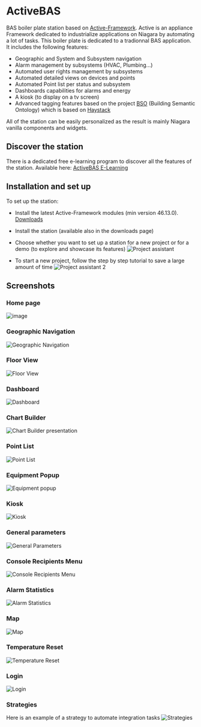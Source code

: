 # ActiveBAS
BAS boiler plate station based on [Active-Framework](https://active-framework.com). Active is an appliance Framework dedicated to industrialize applications on Niagara by automating a lot of tasks. This boiler plate is dedicated to a tradionnal BAS application. It includes the following features:
- Geographic and System and Subsystem navigation
- Alarm management by subsystems (HVAC, Plumbing...)
- Automated user rights management by subsystems
- Automated detailed views on devices and points
- Automated Point list per status and subsystem
- Dashboards capabilities for alarms and energy
- A kiosk (to display on a tv screen)
- Advanced tagging features based on the project [BSO](https://bso-project.org) (Building Semantic Ontology) which is based on [Haystack](https://project-haystack.org)

All of the station can be easily personalized as the result is mainly Niagara vanilla components and widgets.

## Discover the station
There is a dedicated free e-learning program to discover all the features of the station.
Available here: [ActiveBAS E-Learning](https://active-framework.360learning.com/channel/5a82e973da496870db3689d7/Active_Framework/course/play/5d56bb45abe71539c7389ece/program/5d56f79c5a421929684ca604)

## Installation and set up
To set up the station:
- Install the latest Active-Framework modules (min version 46.13.0). [Downloads](https://download.active-framework.com)
- Install the station (available also in the downloads page)
- Choose whether you want to set up a station for a new project or for a demo (to explore and showcase its features)
![Project assistant](https://user-images.githubusercontent.com/24372104/63809446-9bb65680-c922-11e9-883b-6e9a3c44378c.JPG)

- To start a new project, follow the step by step tutorial to save a large amount of time
![Project assistant 2](https://user-images.githubusercontent.com/24372104/63809644-2434f700-c923-11e9-9a2c-537087f7a7b3.JPG)

## Screenshots

### Home page
![image](https://user-images.githubusercontent.com/24372104/57017857-4b074900-6c21-11e9-9e02-32b7096176fe.png)

### Geographic Navigation
![Geographic Navigation](https://user-images.githubusercontent.com/24372104/57018502-1943b180-6c24-11e9-9e81-2ee6c0500f3f.png)

### Floor View
![Floor View](https://user-images.githubusercontent.com/24372104/57018815-109fab00-6c25-11e9-906c-a44ce2b82a3f.png)

### Dashboard
![Dashboard](https://user-images.githubusercontent.com/24372104/57018862-39c03b80-6c25-11e9-860e-2e3d2e84ceb7.png)

### Chart Builder
![Chart Builder presentation](https://user-images.githubusercontent.com/24372104/69919194-abda5680-147a-11ea-9bbf-8254f1f049e4.gif)

### Point List
![Point List](https://user-images.githubusercontent.com/24372104/57018895-5492b000-6c25-11e9-8858-fe0899e7645f.png)

### Equipment Popup
![Equipment popup](https://user-images.githubusercontent.com/24372104/57019111-c834bd00-6c25-11e9-9dff-9a453f35dd1a.png)

### Kiosk
![Kiosk](https://user-images.githubusercontent.com/24372104/57019140-e3073180-6c25-11e9-992a-58e5a5a1a635.png)

### General parameters
![General Parameters](https://user-images.githubusercontent.com/24372104/57019182-09c56800-6c26-11e9-93c1-6769775a5066.png)

### Console Recipients Menu
![Console Recipients Menu](https://user-images.githubusercontent.com/24372104/57019538-201ff380-6c27-11e9-9846-bd99fe542a65.png)

### Alarm Statistics
![Alarm Statistics](https://user-images.githubusercontent.com/24372104/57019574-3c239500-6c27-11e9-9927-b0e44e9ad628.png)

### Map
![Map](https://user-images.githubusercontent.com/24372104/57019622-5c535400-6c27-11e9-8629-36be99f7ddfc.png)

### Temperature Reset
![Temperature Reset](https://user-images.githubusercontent.com/24372104/57019772-b522ec80-6c27-11e9-810f-af9d1d7b18f1.png)

### Login
![Login](https://user-images.githubusercontent.com/24372104/57019847-ddaae680-6c27-11e9-9113-48654d3d62cb.png)

### Strategies
Here is an example of a strategy to automate integration tasks
![Strategies](https://user-images.githubusercontent.com/24372104/57019968-3da18d00-6c28-11e9-905e-e5110ef72425.png)
